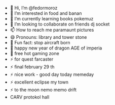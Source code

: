 - 👋 Hi, I’m @fedormoroz
- 👀 I’m interested in food and banan
- 🌱 I’m currently learning books pokemuz
- 💞️ I’m looking to collaborate on friends dj socket
- 📫 How to reach me paramaunt pictures
- 😄 Pronouns: library and tower stone
- 👋 Fun fact: stop aircraft born
- 👋 happy new year of dragon AGE of imperia
- 👋 free hot gaming zone
- ⚡ for quest farcaster
- ⚡ final february 29 th
- ⚡ nice work - good day today memeday
- ⚡ excellent eclipse my town
- ⚡ to the moon nemo memo drift
- CARV protokol hall
